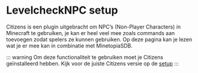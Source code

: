 # LevelcheckNPC setup

Citizens is een plugin uitgebracht om NPC’s (Non-Player Characters) in Minecraft te gebruiken, je kan er heel veel mee zoals commands aan toevoegen zodat spelers ze kunnen gebruiken. Op deze pagina kan je lezen wat je er mee kan in combinatie met MinetopiaSDB.

::: warning
Om deze functionaliteit te gebruiken moet je Citizens geïnstalleerd hebben. Kijk voor de juiste Citizens versie op de [setup](../setup.md#dependencies)
:::


